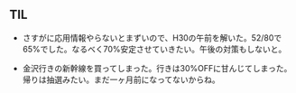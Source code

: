 ## TIL

* さすがに応用情報やらないとまずいので、H30の午前を解いた。52/80で65%でした。なるべく70%安定させていきたい。午後の対策もしないと。

* 金沢行きの新幹線を買ってしまった。行きは30%OFFに甘んじてしまった。帰りは抽選みたい。まだ一ヶ月前になってないからね。
